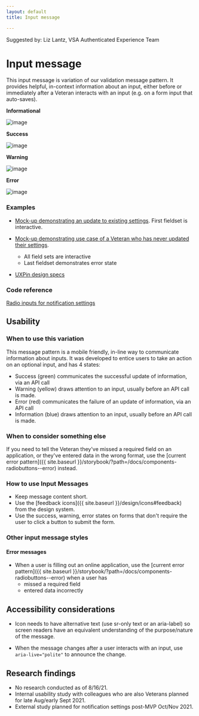 ```yaml
---
layout: default
title: Input message

---
```


Suggested by: Liz Lantz, VSA Authenticated Experience Team


# Input message

This input message is variation of our validation message pattern. It provides helpful, in-context information about an input, either before or immediately after a Veteran interacts with an input (e.g. on a form input that auto-saves). 

**Informational**

![image]({{site.baseurl}}/images/experimental-design/input-message-info.png)

**Success**

![image]({{site.baseurl}}/images/experimental-design/input-message-success.png)

**Warning**

![image]({{site.baseurl}}/images/experimental-design/input-message-warning.png)

**Error**

![image]({{site.baseurl}}/images/experimental-design/input-message-error.png)

### Examples

- [Mock-up demonstrating an update to existing settings](https://preview.uxpin.com/51ca6ecd7ddaf2ceaf75f94e2b2ccbed2a193f6d#/pages/141106818/simulate/sitemap?mode=i). First fieldset is interactive.
- [Mock-up demonstrating use case of a Veteran who has never updated their settings](https://preview.uxpin.com/51ca6ecd7ddaf2ceaf75f94e2b2ccbed2a193f6d#/pages/140948867/simulate/sitemap?mode=i).
  - All field sets are interactive
  - Last fieldset demonstrates error state

- [UXPin design specs](https://preview.uxpin.com/ed1067b8f73e8f3501bc476bb03bb4b46a261a39#/pages//simulate/no-panels)

### Code reference

[Radio inputs for notification settings](https://github.com/department-of-veterans-affairs/vets-website/blob/master/src/applications/personalization/profile/components/notification-settings/NotificationRadioButtons.jsx)

## Usability 

### When to use this variation

This message pattern is a mobile friendly, in-line way to communicate information about inputs. It was developed to entice users to take an action on an optional input, and has 4 states:

- Success (green) communicates the successful update of information, via an API call
- Warning (yellow) draws attention to an input, usually before an API call is made.
- Error (red) communicates the failure of an update of information, via an API call
- Information (blue)  draws attention to an input, usually before an API call is made.

### When to consider something else

If you need to tell the Veteran they've missed a required field on an application, or they've entered data in the wrong format, use the [current error pattern]({{ site.baseurl }}/storybook/?path=/docs/components-radiobuttons--error) instead.

### How to use Input Messages

- Keep message content short.
- Use the [feedback icons]({{ site.baseurl }}/design/icons#feedback) from the design system.
- Use the success, warning, error states on forms that don't require the user to click a button to submit the form.

### Other input message styles

#### Error messages 

- When a user is filling out an online application, use the [current error pattern]({{ site.baseurl }}/storybook/?path=/docs/components-radiobuttons--error) when a user has 
  - missed a required field
  - entered data incorrectly

## Accessibility considerations

- Icon needs to have alternative text (use sr-only text or an aria-label) so screen readers have an equivalent understanding of the purpose/nature of the message.

- When the message changes after a user interacts with an input, use `aria-live="polite"` to announce the change.

## Research findings 

- No research conducted as of 8/16/21.
- Internal usability study with colleagues who are also Veterans planned for late Aug/early Sept 2021.
- External study planned for notification settings post-MVP Oct/Nov 2021.
